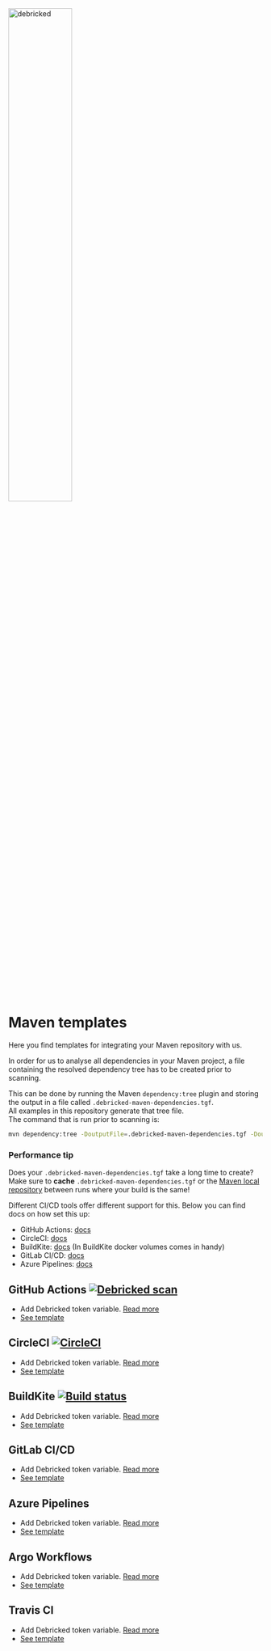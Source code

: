 <img src="https://debricked.com/build/images/blueLogo.d39f7709.svg" alt="debricked" width="50%"  align="top"/>  

# Maven templates
Here you find templates for integrating your Maven repository with us.

In order for us to analyse all dependencies in your Maven project, a file containing the resolved dependency tree has to be created prior to scanning.

This can be done by running the Maven `dependency:tree` plugin and storing the output in a file called `.debricked-maven-dependencies.tgf`.  
All examples in this repository generate that tree file.  
The command that is run prior to scanning is:
```sh
mvn dependency:tree -DoutputFile=.debricked-maven-dependencies.tgf -DoutputType=tgf
```
### Performance tip
Does your `.debricked-maven-dependencies.tgf` take a long time to create?  
Make sure to **cache** `.debricked-maven-dependencies.tgf` or the [Maven local repository](https://www.baeldung.com/maven-local-repository#Repository) between runs where your build is the same!

Different CI/CD tools offer different support for this. Below you can find docs on how set this up:
- GitHub Actions: [docs](https://github.com/actions/cache)
- CircleCI: [docs](https://circleci.com/docs/2.0/caching/)
- BuildKite: [docs](https://github.com/buildkite/maven-example) (In BuildKite docker volumes comes in handy)
- GitLab CI/CD: [docs](https://docs.gitlab.com/ee/ci/caching/)
- Azure Pipelines: [docs](https://docs.microsoft.com/en-us/azure/devops/pipelines/release/caching?view=azure-devops#maven)

## GitHub Actions [![Debricked scan](https://github.com/debricked/example-maven-integration/actions/workflows/debricked.yml/badge.svg)](https://github.com/debricked/example-maven-integration/actions/workflows/debricked.yml)
- Add Debricked token variable. [Read more](https://debricked.com/docs/integrations/ci-build-systems/github.html#github-actions)
- [See template](.github/workflows/debricked.yml)

## CircleCI [![CircleCI](https://circleci.com/gh/debricked/maven-templates/tree/main.svg?style=svg)](https://circleci.com/gh/debricked/maven-templates/tree/main)
- Add Debricked token variable. [Read more](https://debricked.com/docs/integrations/ci-build-systems/circle-ci.html)
- [See template](.circleci/config.yml)

## BuildKite [![Build status](https://badge.buildkite.com/cfc0283e07b5b5ca5aa08cc7539af3e95cabff1ed988c0cb8a.svg)](https://buildkite.com/debricked/debricked-maven-templates)
- Add Debricked token variable. [Read more](https://buildkite.com/docs/pipelines/environment-variables#defining-your-own)
- [See template](.buildkite/pipeline.yml)  

## GitLab CI/CD
- Add Debricked token variable. [Read more](https://debricked.com/docs/integrations/ci-build-systems/gitlab.html#integrating-using-an-access-token)
- [See template](.gitlab-ci.yml)

## Azure Pipelines
- Add Debricked token variable. [Read more](https://debricked.com/docs/integrations/ci-build-systems/azure-devops.html)
- [See template](azure-pipelines.yml)

## Argo Workflows
- Add Debricked token variable. [Read more](https://debricked.com/docs/integrations/ci-build-systems/argo-workflows.html)
- [See template](argo.yml)

## Travis CI
- Add Debricked token variable. [Read more](https://debricked.com/docs/integrations/ci-build-systems/travis.html)
- [See template](.travis.yml)
